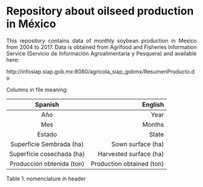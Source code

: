 # Repository about oilseed production in México 

<p align="justify">
This repository contains data of monthly soybean production in Mexico from 2004 to 2017.
Data is obtained from Agrifood and Fisheries Information Service (Servicio de Información Agroalimentaria y Pesquera) and available here: 
</p>
http://infosiap.siap.gob.mx:8080/agricola_siap_gobmx/ResumenProducto.do

Columns in file meaning:

| Spanish  | English | 
| :-------: | ------:|
| Año       | Year  | 
| Mes      | Months  | 
| Estado      | State  | 
| Superficie Sembrada (ha)      | Sown surface (ha)  |
| Superficie cosechada (ha)      | Harvested surface (ha)  |
| Producción obtenida (ton)     | Production obtained (ton)  |
<caption>Table 1. nomenclature in header </caption><br>
<br>
